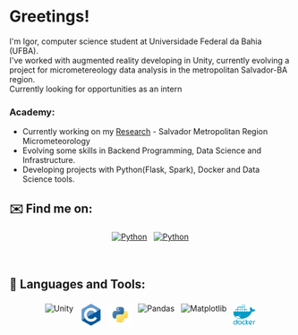 # Greetings!
I'm Igor, computer science student at Universidade Federal da Bahia (UFBA).<br> 
I've worked with augmented reality developing in Unity, currently evolving a project for micrometereology data analysis in the metropolitan Salvador-BA region.<br>
Currently looking for opportunities as an intern


### Academy: 
- Currently working on my [Research](https://github.com/igordantasgf/analise_dados_microambientais) - Salvador Metropolitan Region Micrometeorology 
- Evolving some skills in Backend Programming, Data Science and Infrastructure.
- Developing projects with Python(Flask, Spark), Docker and Data Science tools.

## ✉️ Find me on:


<p align="center">
 <a href="https://www.linkedin.com/in/igor-dantas-a288b518a" target="_blank" rel="noopener noreferrer"> <img src="https://cdn.jsdelivr.net/npm/simple-icons@v3/icons/linkedin.svg" alt="Python" height="40" style="vertical-align:top; margin:4px"></a>
 <a href="igordgf@ufba.br"> <img src="https://cdn.jsdelivr.net/npm/simple-icons@v3/icons/gmail.svg" alt="Python" height="40" style="vertical-align:top; margin:4px"></a>
</p>

<br />

## 🧰 Languages and Tools:
<p align="center">
<img src="https://cdn-icons-png.flaticon.com/512/5969/5969346.png" alt="Unity" height="40" style="vertical-align:top; margin:4px">
<img src="https://github.com/devicons/devicon/blob/master/icons/c/c-original.svg" alt="Github" height="40" style="vertical-align:top; margin:4px">
<img src="https://raw.githubusercontent.com/github/explore/80688e429a7d4ef2fca1e82350fe8e3517d3494d/topics/python/python.png" alt="Python" height="40" style="vertical-align:top; margin:4px">
<img src="https://seeklogo.com/images/P/pandas-logo-776F6D45BB-seeklogo.com.png" alt="Pandas" height="40" style="vertical-align:top; margin:4px">  
<img src="https://www.inventicons.com/uploads/iconset/660/wm/512/data_analysis-12.png" alt="Matplotlib" height="40" style="vertical-align:top; margin:4px">
<img src="https://github.com/devicons/devicon/blob/master/icons/docker/docker-plain-wordmark.svg" alt="Docker" height="40" style="vertical-align:top; margin:4px">
